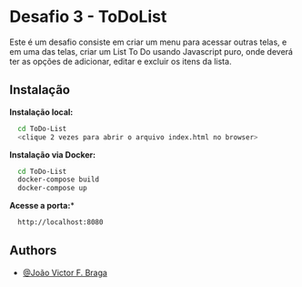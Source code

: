 
# Desafio 3 - ToDoList

Este é um desafio consiste em criar um menu para acessar outras telas, e em uma das telas, criar um List To Do usando Javascript puro, onde deverá ter as opções de adicionar, editar e excluir os itens da lista.  


## Instalação


**Instalação local:**

```bash
  cd ToDo-List
  <clique 2 vezes para abrir o arquivo index.html no browser>
```
    

**Instalação via Docker:**

```bash
  cd ToDo-List
  docker-compose build
  docker-compose up
```

**Acesse a porta:***
```bash 
  http://localhost:8080 
```


## Authors

- [@João Victor F. Braga](https://www.linkedin.com/in/d3moon)

